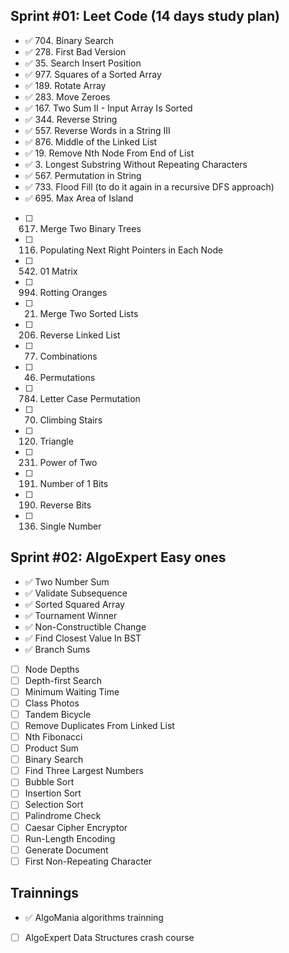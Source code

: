 ## Sprint #01: Leet Code (14 days study plan)

- ✅ 704. Binary Search
- ✅ 278. First Bad Version
- ✅ 35. Search Insert Position
- ✅ 977. Squares of a Sorted Array
- ✅ 189. Rotate Array
- ✅ 283. Move Zeroes
- ✅ 167. Two Sum II - Input Array Is Sorted
- ✅ 344. Reverse String
- ✅ 557. Reverse Words in a String III
- ✅ 876. Middle of the Linked List
- ✅ 19. Remove Nth Node From End of List
- ✅ 3. Longest Substring Without Repeating Characters
- ✅ 567. Permutation in String
- ✅ 733. Flood Fill (to do it again in a recursive DFS approach)
- ✅ 695. Max Area of Island
- [ ] 617. Merge Two Binary Trees
- [ ] 116. Populating Next Right Pointers in Each Node
- [ ] 542. 01 Matrix
- [ ] 994. Rotting Oranges
- [ ] 21. Merge Two Sorted Lists
- [ ] 206. Reverse Linked List
- [ ] 77. Combinations
- [ ] 46. Permutations
- [ ] 784. Letter Case Permutation
- [ ] 70. Climbing Stairs
- [ ] 120. Triangle
- [ ] 231. Power of Two
- [ ] 191. Number of 1 Bits
- [ ] 190. Reverse Bits
- [ ] 136. Single Number

## Sprint #02: AlgoExpert Easy ones

- ✅ Two Number Sum
- ✅ Validate Subsequence
- ✅ Sorted Squared Array
- ✅ Tournament Winner
- ✅ Non-Constructible Change
- ✅ Find Closest Value In BST
- ✅ Branch Sums
- [ ] Node Depths
- [ ] Depth-first Search
- [ ] Minimum Waiting Time
- [ ] Class Photos
- [ ] Tandem Bicycle
- [ ] Remove Duplicates From Linked List
- [ ] Nth Fibonacci
- [ ] Product Sum
- [ ] Binary Search
- [ ] Find Three Largest Numbers
- [ ] Bubble Sort
- [ ] Insertion Sort
- [ ] Selection Sort
- [ ] Palindrome Check
- [ ] Caesar Cipher Encryptor
- [ ] Run-Length Encoding
- [ ] Generate Document
- [ ] First Non-Repeating Character

## Trainnings

- ✅ AlgoMania algorithms trainning
- [ ] AlgoExpert Data Structures crash course

